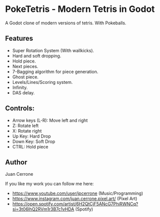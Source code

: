 # PokeTetris - Modern Tetris in Godot

A Godot clone of modern versions of tetris. With Pokeballs.

## Features
* Super Rotation System (With wallkicks).
* Hard and soft dropping.
* Hold piece.
* Next pieces.
* 7-Bagging algorithm for piece generation.
* Ghost piece.
* Levels/Lines/Scoring system.
* Infinity.
* DAS delay.

## Controls:
* Arrow keys (L-R): Move left and right
* Z: Rotate left
* X: Rotate right
* Up Key: Hard Drop
* Down Key: Soft Drop
* CTRL: Hold piece

## Author
Juan Cerrone

If you like my work you can follow me here:
* https://www.youtube.com/user/jpcerrone (Music/Programming)
* https://www.instagram.com/juan.cerrone.pixel.art/ (Pixel Art)
* https://open.spotify.com/artist/6H2QtCjF5ANcG7PhiRWNCq?si=3t06lhQ2RVm1r3B7c1vHDA (Spotify)
